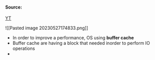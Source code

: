 #### Source:
[YT](https://www.youtube.com/watch?v=djlF1f6frMA&list=PLXj4XH7LcRfDrdQuJTHIPmKMpa7eYVaPm&index=87)


![[Pasted image 20230527174833.png]]

* In order to improve a performance, OS using **buffer cache**
* Buffer cache are having a block that needed inorder to perform IO operations
* 